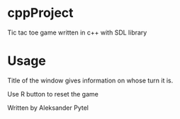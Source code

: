 # cppProject
 
Tic tac toe game written in c++ with SDL library

# Usage
Title of the window gives information on whose turn it is.

Use R button to reset the game

Written by Aleksander Pytel
